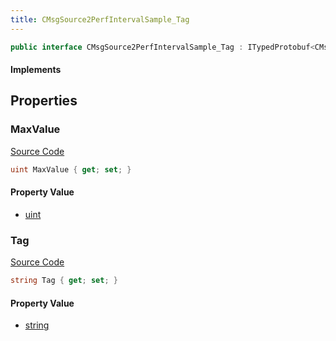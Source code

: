```yaml
---
title: CMsgSource2PerfIntervalSample_Tag
---
```


```csharp
public interface CMsgSource2PerfIntervalSample_Tag : ITypedProtobuf<CMsgSource2PerfIntervalSample_Tag>, INativeHandle
```

#### Implements

## Properties

### MaxValue

[Source Code](https://github.com/swiftly-solution/swiftlys2/blob/main/managed/src/SwiftlyS2.Generated/Protobufs/Interfaces/CMsgSource2PerfIntervalSample_Tag.cs#L16)

```csharp
uint MaxValue { get; set; }
```

#### Property Value

- [uint](https://learn.microsoft.com/dotnet/api/system.uint32)

### Tag

[Source Code](https://github.com/swiftly-solution/swiftlys2/blob/main/managed/src/SwiftlyS2.Generated/Protobufs/Interfaces/CMsgSource2PerfIntervalSample_Tag.cs#L13)

```csharp
string Tag { get; set; }
```

#### Property Value

- [string](https://learn.microsoft.com/dotnet/api/system.string)

